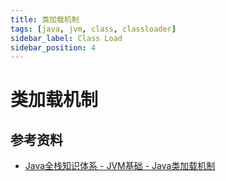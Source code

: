 ```yaml
---
title: 类加载机制
tags: [java, jvm, class, classloader]
sidebar_label: Class Load
sidebar_position: 4
---
```


# 类加载机制

## 参考资料

* [Java全栈知识体系 - JVM基础 - Java类加载机制](https://pdai.tech/md/java/jvm/java-jvm-classload.html)